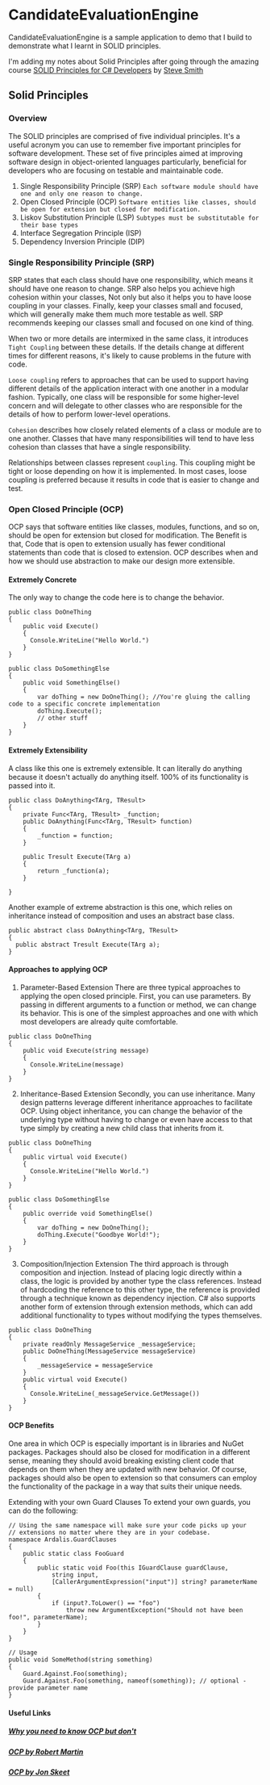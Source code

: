 # CandidateEvaluationEngine
CandidateEvaluationEngine is a sample application to demo that I build to demonstrate what I learnt in SOLID principles.

I'm adding my notes about Solid Principles after going through the amazing course [SOLID Principles for C# Developers](https://app.pluralsight.com/library/courses/csharp-solid-principles/table-of-contents) by [Steve Smith](https://app.pluralsight.com/profile/author/steve-smith)

## Solid Principles

### Overview
The SOLID principles are comprised of five individual principles. It's a useful acronym you can use to remember five important principles for software development. These set of five principles aimed at improving software design in object-oriented languages particularly, beneficial for developers who are focusing on testable and maintainable code.

1. Single Responsibility Principle (SRP) `Each software module should have one and only one reason to change.`
2. Open Closed Principle (OCP) `Software entities like classes, should be open for extension but closed for modification.`
3. Liskov Substitution Principle (LSP)  `Subtypes must be substitutable for their base types`
4. Interface Segregation Principle (ISP)
5. Dependency Inversion Principle (DIP)

### Single Responsibility Principle (SRP)
SRP states that each class should have one responsibility, which means it should have one reason to change. SRP also helps you achieve high cohesion within your classes, Not only but also it helps you to have loose coupling in your classes. Finally, keep your classes small and focused, which will generally make them much more testable as well. SRP recommends keeping our classes small and focused on one kind of thing.

When two or more details are intermixed in the same class, it introduces `Tight Coupling` between these details. If the details change at different times for different reasons, it's likely to cause problems in the future with code.

`Loose coupling` refers to approaches that can be used to support having different details of the application interact with one another in a modular fashion. Typically, one class will be responsible for some higher-level concern and will delegate to other classes who are responsible for the details of how to perform lower-level operations.

`Cohesion` describes how closely related elements of a class or module are to one another. Classes that have many responsibilities will tend to have less cohesion than classes that have a single responsibility.

Relationships between classes represent `coupling`. This coupling might be tight or loose depending on how it is implemented. In most cases, loose coupling is preferred because it results in code that is easier to change and test.

### Open Closed Principle (OCP)
OCP says that software entities like classes, modules, functions, and so on, should be open for extension but closed for modification. The Benefit is that, Code that is open to extension usually has fewer conditional statements than code that is closed to extension. OCP describes when and how we should use abstraction to make our design more extensible.

#### Extremely Concrete
The only way to change the code here is to change the behavior.

```
public class DoOneThing
{
    public void Execute()
    {
      Console.WriteLine("Hello World.")
    }
}
```

```
public class DoSomethingElse
{
    public void SomethingElse()
    {
        var doThing = new DoOneThing(); //You're gluing the calling code to a specific concrete implementation
        doThing.Execute();
        // other stuff
    }
}
```

#### Extremely Extensibility
A class like this one is extremely extensible. It can literally do anything because it doesn't actually do anything itself. 100% of its functionality is passed into it.

```
public class DoAnything<TArg, TResult>
{
    private Func<TArg, TResult> _function;
    public DoAnything(Func<TArg, TResult> function)
    {
        _function = function;
    }

    public Tresult Execute(TArg a)
    {
        return _function(a);
    }
    
}
```


Another example of extreme abstraction is this one, which relies on inheritance instead of composition and uses an abstract base class.
```
public abstract class DoAnything<TArg, TResult>
{
  public abstract Tresult Execute(TArg a);
}
```

#### Approaches to applying OCP

1. Parameter-Based Extension
There are three typical approaches to applying the open closed principle. 
First, you can use parameters. 
By passing in different arguments to a function or method, we can change its behavior. This is one of the simplest approaches and one with which most developers are already quite comfortable.

```
public class DoOneThing
{
    public void Execute(string message)
    {
      Console.WriteLine(message)
    }
}
```

2. Inheritance-Based Extension
Secondly, you can use inheritance.
Many design patterns leverage different inheritance approaches to facilitate OCP. Using object inheritance, you can change the behavior of the underlying type without having to change or even have access to that type simply by creating a new child class that inherits from it. 

```
public class DoOneThing
{
    public virtual void Execute()
    {
      Console.WriteLine("Hello World.")
    }
}
```

```
public class DoSomethingElse
{
    public override void SomethingElse()
    {
        var doThing = new DoOneThing();
        doThing.Execute("Goodbye World!");
    }
}
```

3. Composition/Injection Extension
The third approach is through composition and injection.
Instead of placing logic directly within a class, the logic is provided by another type the class references. Instead of hardcoding the reference to this other type, the reference is provided through a technique known as dependency injection. C# also supports another form of extension through extension methods, which can add additional functionality to types without modifying the types themselves.

```
public class DoOneThing
{
    private readOnly MessageService _messageService;
    public DoOneThing(MessageService messageService)
    {
        _messageService = messageService
    }
    public virtual void Execute()
    {
      Console.WriteLine(_messageService.GetMessage())
    }
}
```

#### OCP Benefits
One area in which OCP is especially important is in libraries and NuGet packages.
Packages should also be closed for modification in a different sense, meaning they should avoid breaking existing client code that depends on them when they are updated with new behavior. Of course, packages should also be open to extension so that consumers can employ the functionality of the package in a way that suits their unique needs.

Extending with your own Guard Clauses
To extend your own guards, you can do the following:

```
// Using the same namespace will make sure your code picks up your 
// extensions no matter where they are in your codebase.
namespace Ardalis.GuardClauses
{
    public static class FooGuard
    {
        public static void Foo(this IGuardClause guardClause,
            string input, 
            [CallerArgumentExpression("input")] string? parameterName = null)
        {
            if (input?.ToLower() == "foo")
                throw new ArgumentException("Should not have been foo!", parameterName);
        }
    }
}

// Usage
public void SomeMethod(string something)
{
    Guard.Against.Foo(something);
    Guard.Against.Foo(something, nameof(something)); // optional - provide parameter name
}
```
#### Useful Links
##### [Why you need to know OCP but don't](http://bit.ly/2LSXOuo)
##### [OCP by Robert Martin](http://bit.ly/2Gmxg1Z)
##### [OCP by Jon Skeet](http://bit.ly/2AMmprC)
